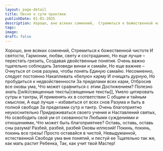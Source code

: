 ```yaml
---
layout: page-detail
title: Песня о сути практики
publishDate: 01-01-2025
description: Хорошо, вне всяких сомнений,  Стремиться к божественной чистоте  И святости,  Гармонии, любви, свету и состраданию,  Но еще лучше – перестать грезить,  Создавая двойственные понятия.  Очень важно тщательно соблюдать  Заповеди винаи и самайи...
tags:
image:
draft: false
---
```

Хорошо, вне всяких сомнений,  Стремиться к божественной чистоте  И святости,  Гармонии, любви, свету и состраданию,  Но еще лучше – перестать грезить,  Создавая двойственные понятия.  Очень важно тщательно соблюдать  Заповеди винаи и самайи,  Но еще важнее –  Очнуться от снов разума, чтобы понять  Единую самайю.  Несомненно, следует постоянно  Накапливать «белую» карму  И очищать дурную,  Но пробудиться к недвойственности  За пределами всех карм,  Отбросив все оковы ума,  Что может сравниться с этим  Достижением?  Полезно знать [[wiki/священные тексты|священные тексты]],  Умело цитировать сутры и тантры,  И применять их в соответствии  С общим и тайным смыслом,  А еще лучше – избавиться от всех снов  Разума и быть в полной свободе  За пределами сутр и тантр.  Очень благоприятно неукоснительно  Придерживаться своего учения и  Наставлений святых,  Но освободить свой ум от скованности  Любыми суждениями и отношениями,  Что может быть благоприятнее?  Оставь, оставь, оставь сны разума!  Разбей, разбей, разбей  Оковы иллюзий!  Покинь, покинь, покинь все грезы!  Просто оставайся в чистой,  Невыдуманной, естественной  Свободе ума вне понятий, и пестуй ее  Тщательно так же, как мать растит  Ребенка,  Так, как учит твой Мастер!